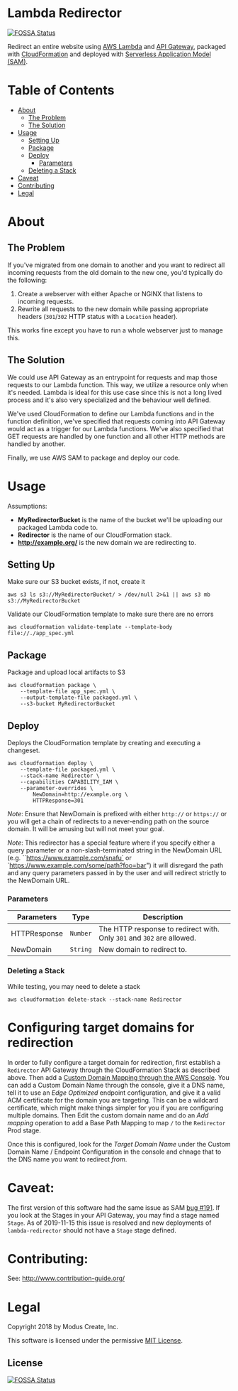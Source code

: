 # Lambda Redirector
[![FOSSA Status](https://app.fossa.io/api/projects/git%2Bgithub.com%2FModusCreateOrg%2Flambda-redirector.svg?type=shield)](https://app.fossa.io/projects/git%2Bgithub.com%2FModusCreateOrg%2Flambda-redirector?ref=badge_shield)

Redirect an entire website using [AWS Lambda](https://aws.amazon.com/lambda/) and [API Gateway](https://aws.amazon.com/api-gateway/), packaged with [CloudFormation](https://aws.amazon.com/cloudformation/) and deployed with [Serverless Application Model (SAM)](https://aws.amazon.com/about-aws/whats-new/2016/11/introducing-the-aws-serverless-application-model/).

# Table of Contents
 - [About](#about)
   - [The Problem](#the-problem)
   - [The Solution](#the-solution)
 - [Usage](#usage)
   - [Setting Up](#setting-up)
   - [Package](#package)
   - [Deploy](#deploy)
     - [Parameters](#parameters)
   - [Deleting a Stack](#deleting-a-stack)
 - [Caveat](#caveat)
 - [Contributing](#contributing)
 - [Legal](#legal)

# About

## The Problem
If you've migrated from one domain to another and you want to redirect all incoming requests from the old domain to the new one, you'd typically do the following:
1. Create a webserver with either Apache or NGINX that listens to incoming requests.
2. Rewrite all requests to the new domain while passing appropriate headers (`301`/`302` HTTP status with a `Location` header).

This works fine except you have to run a whole webserver just to manage this.

## The Solution
We could use API Gateway as an entrypoint for requests and map those requests to our Lambda function. This way, we utilize a resource only when it's needed. Lambda is ideal for this use case since this is not a long lived process and it's also very specialized and the behaviour well defined.

We've used CloudFormation to define our Lambda functions and in the function definition, we've specified that requests coming into API Gateway would act as a trigger for our Lambda functions. We've also specified that GET requests are handled by one function and all other HTTP methods are handled by another.

Finally, we use AWS SAM to package and deploy our code.

# Usage
Assumptions:
 - **MyRedirectorBucket** is the name of the bucket we'll be uploading our packaged Lambda code to.
 - **Redirector** is the name of our CloudFormation stack.
 - **http://example.org/** is the new domain we are redirecting to.

## Setting Up
Make sure our S3 bucket exists, if not, create it
```
aws s3 ls s3://MyRedirectorBucket/ > /dev/null 2>&1 || aws s3 mb s3://MyRedirectorBucket
```

Validate our CloudFormation template to make sure there are no errors
```
aws cloudformation validate-template --template-body file://./app_spec.yml
```

## Package
Package and upload local artifacts to S3
```
aws cloudformation package \
    --template-file app_spec.yml \
    --output-template-file packaged.yml \
    --s3-bucket MyRedirectorBucket
```

## Deploy
Deploys the CloudFormation template by creating and executing a changeset.
```
aws cloudformation deploy \
    --template-file packaged.yml \
    --stack-name Redirector \
    --capabilities CAPABILITY_IAM \
    --parameter-overrides \
        NewDomain=http://example.org \
        HTTPResponse=301
```

*Note*: Ensure that NewDomain is prefixed with either `http://` or `https://` or you will get a chain of redirects to a never-ending path on the source domain. It will be amusing but will not meet your goal.

*Note*: This redirector has a special feature where if you specify either a query parameter or a non-slash-terminated string in the NewDomain URL (e.g. ``https://www.example.com/snafu` or `https://www.example.com/some/path?foo=bar") it will disregard the path and any query parameters passed in by the user and will redirect strictly to the NewDomain URL.

### Parameters
Parameters | Type | Description
---|:---:|---
HTTPResponse | `Number` | The HTTP response to redirect with. Only `301` and `302` are allowed.
NewDomain | `String` | New domain to redirect to.

### Deleting a Stack
While testing, you may need to delete a stack
```
aws cloudformation delete-stack --stack-name Redirector
```

# Configuring target domains for redirection

In order to fully configure a target domain for redirection, first establish a `Redirector` API Gateway through the CloudFormation Stack as described above. Then add a [Custom Domain Mapping through the AWS Console](https://console.aws.amazon.com/apigateway/home#/custom-domain-names). You can add a Custom Domain Name through the console, give it a DNS name, tell it to use an _Edge Optimized_ endpoint configuration, and give it a valid ACM certificate for the domain you are targeting. This can be a wildcard certificate, which might make things simpler for you if you are configuring multiple domains. Then Edit the custom domain name and do an _Add mapping_ operation to add a Base Path Mapping to map `/` to the `Redirector` Prod stage.

Once this is configured, look for the _Target Domain Name_ under the Custom Domain Name / Endpoint Configuration in the console and chnage that to the DNS name you want to redirect _from_.


# Caveat:
The first version of this software had the same issue as SAM [bug #191](https://github.com/awslabs/serverless-application-model/issues/191). If you look at the Stages in your API Gateway, you may find a stage named `Stage`. As of 2019-11-15 this issue is resolved and new deployments of `lambda-redirector` should not have a `Stage` stage defined.

# Contributing:
See: http://www.contribution-guide.org/

# Legal
Copyright 2018 by Modus Create, Inc. 

This software is licensed under the permissive [MIT License](LICENSE.md).


## License
[![FOSSA Status](https://app.fossa.io/api/projects/git%2Bgithub.com%2FModusCreateOrg%2Flambda-redirector.svg?type=large)](https://app.fossa.io/projects/git%2Bgithub.com%2FModusCreateOrg%2Flambda-redirector?ref=badge_large)